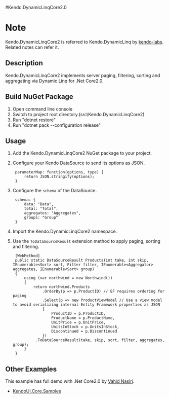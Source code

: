 #Kendo.DynamicLinqCore2.0

# Note
Kendo.DynamicLinqCore2 is referred to Kendo.DynamicLinq by [kendo-labs](https://github.com/kendo-labs/dlinq-helpers). 
Related notes can refer it.

## Description
Kendo.DynamicLinqCore2 implements server paging, filtering, sorting and aggregating via Dynamic Linq for .Net Core2.0.

## Build NuGet Package
1. Open command line console
2. Switch to project root directory.(src\Kendo.DynamicLinqCore2)
3. Run "dotnet restore"
4. Run "dotnet pack --configuration release" 

## Usage
1. Add the Kendo.DynamicLinqCore2 NuGet package to your project.
2. Configure your Kendo DataSource to send its options as JSON.

        parameterMap: function(options, type) {
            return JSON.stringify(options);
        }
3. Configure the `schema` of the DataSource.

        schema: {
            data: "Data",
            total: "Total",
            aggregates: "Aggregates",
            groups: "Group"
        }
4. Import the Kendo.DynamicLinqCore2 namespace.
5. Use the `ToDataSourceResult` extension method to apply paging, sorting and filtering.

        [WebMethod]
        public static DataSourceResult Products(int take, int skip, IEnumerable<Sort> sort, Filter filter, IEnumerable<Aggregator> aggregates, IEnumerable<Sort> group)
        {
            using (var northwind = new Northwind())
            {
                return northwind.Products
                    .OrderBy(p => p.ProductID) // EF requires ordering for paging                    
                    .Select(p => new ProductViewModel // Use a view model to avoid serializing internal Entity Framework properties as JSON
                    {
                        ProductID = p.ProductID,
                        ProductName = p.ProductName,
                        UnitPrice = p.UnitPrice,
                        UnitsInStock = p.UnitsInStock,
                        Discontinued = p.Discontinued
                    })
                 .ToDataSourceResult(take, skip, sort, filter, aggregates, group);
            }
        }

## Other Examples
This example has full demo with .Net Core2.0 by [Vahid Nasiri](https://github.com/VahidN).

- [KendoUI.Core.Samples](https://github.com/VahidN/KendoUI.Core.Samples)
